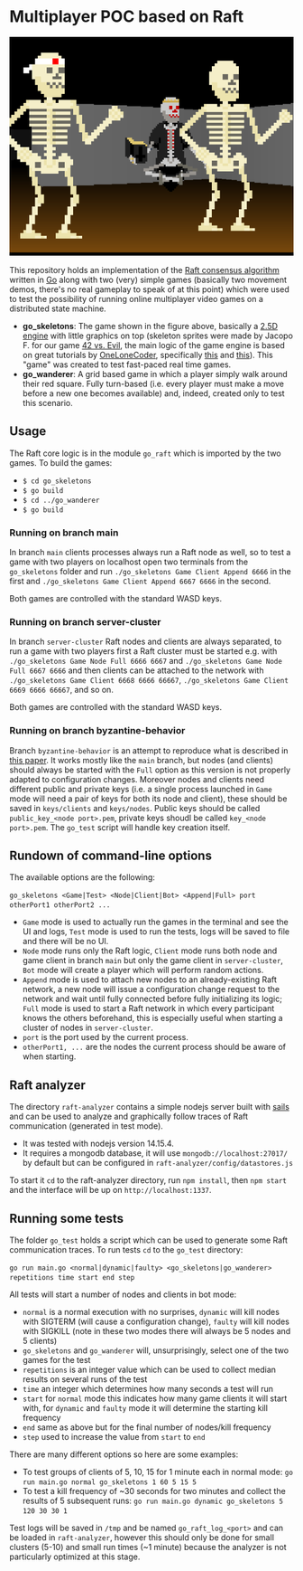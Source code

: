 # Multiplayer POC based on Raft

![](images/go_skeletons.png)

This repository holds an implementation of the [Raft consensus algorithm](https://raft.github.io/) written in [Go](https://golang.org/) along with two (very) simple games (basically two movement demos, there's no real gameplay to speak of at this point) which were used to test the possibility of running online multiplayer video games on a distributed state machine.

* **go_skeletons**: The game shown in the figure above, basically a [2.5D engine](https://en.wikipedia.org/wiki/2.5D) with little graphics on top (skeleton sprites were made by Jacopo F. for our game [42 vs. Evil](https://cornacchia.itch.io/42-vs-evil), the main logic of the game engine is based on great tutorials by [OneLoneCoder](https://github.com/OneLoneCoder), specifically [this](https://github.com/OneLoneCoder/CommandLineFPS/blob/master/CommandLineFPS.cpp) and [this](https://github.com/OneLoneCoder/videos/blob/master/OneLoneCoder_ComandLineFPS_2.cpp)). This "game" was created to test fast-paced real time games.
* **go_wanderer**: A grid based game in which a player simply walk around their red square. Fully turn-based (i.e. every player must make a move before a new one becomes available) and, indeed, created only to test this scenario.

## Usage

The Raft core logic is in the module `go_raft` which is imported by the two games. To build the games:

* `$ cd go_skeletons`
* `$ go build`
* `$ cd ../go_wanderer`
* `$ go build`

### Running on branch main

In branch `main` clients processes always run a Raft node as well, so to test a game with two players on localhost open two terminals from the `go_skeletons` folder and run `./go_skeletons Game Client Append 6666` in the first and `./go_skeletons Game Client Append 6667 6666` in the second.

Both games are controlled with the standard WASD keys.

### Running on branch server-cluster

In branch `server-cluster` Raft nodes and clients are always separated, to run a game with two players first a Raft cluster must be started e.g. with `./go_skeletons Game Node Full 6666 6667` and `./go_skeletons Game Node Full 6667 6666` and then clients can be attached to the network with `./go_skeletons Game Client 6668 6666 66667`, `./go_skeletons Game Client 6669 6666 66667`, and so on.

Both games are controlled with the standard WASD keys.

### Running on branch byzantine-behavior

Branch `byzantine-behavior` is an attempt to reproduce what is described in [this paper](https://www.scs.stanford.edu/14au-cs244b/labs/projects/copeland_zhong.pdf). It works mostly like the `main` branch, but nodes (and clients) should always be started with the `Full` option as this version is not properly adapted to configuration changes.
Moreover nodes and clients need different public and private keys (i.e. a single process launched in `Game` mode will need a pair of keys for both its node and client), these should be saved in `keys/clients` and `keys/nodes`. Public keys should be called `public_key_<node port>.pem`, private keys shoudl be called `key_<node port>.pem`.
The `go_test` script will handle key creation itself.

## Rundown of command-line options

The available options are the following:

`go_skeletons <Game|Test> <Node|Client|Bot> <Append|Full> port otherPort1 otherPort2 ...`

* `Game` mode is used to actually run the games in the terminal and see the UI and logs, `Test` mode is used to run the tests, logs will be saved to file and there will be no UI.
* `Node` mode runs only the Raft logic, `Client` mode runs both node and game client in branch `main` but only the game client in `server-cluster`, `Bot` mode will create a player which will perform random actions.
* `Append` mode is used to attach new nodes to an already-existing Raft network, a new node will issue a configuration change request to the network and wait until fully connected before fully initializing its logic; `Full` mode is used to start a Raft network in which every participant knows the others beforehand, this is especially useful when starting a cluster of nodes in `server-cluster`.
* `port` is the port used by the current process.
* `otherPort1, ...` are the nodes the current process should be aware of when starting.

## Raft analyzer

The directory `raft-analyzer` contains a simple nodejs server built with [sails](https://sailsjs.com/) and can be used to analyze and graphically follow traces of Raft communication (generated in test mode).

* It was tested with nodejs version 14.15.4.
* It requires a mongodb database, it will use `mongodb://localhost:27017/` by default but can be configured in `raft-analyzer/config/datastores.js`

To start it `cd` to the raft-analyzer directory, run `npm install`, then `npm start` and the interface will be up on `http://localhost:1337`.

## Running some tests

The folder `go_test` holds a script which can be used to generate some Raft communication traces. To run tests `cd` to the `go_test` directory:

`go run main.go <normal|dynamic|faulty> <go_skeletons|go_wanderer> repetitions time start end step`

All tests will start a number of nodes and clients in bot mode:
* `normal` is a normal execution with no surprises, `dynamic` will kill nodes with SIGTERM (will cause a configuration change), `faulty` will kill nodes with SIGKILL (note in these two modes there will always be 5 nodes and 5 clients)
* `go_skeletons` and `go_wanderer` will, unsurprisingly, select one of the two games for the test
* `repetitions` is an integer value which can be used to collect median results on several runs of the test
* `time` an integer which determines how many seconds a test will run
* `start` for `normal` mode this indicates how many game clients it will start with, for `dynamic` and `faulty` mode it will determine the starting kill frequency
* `end` same as above but for the final number of nodes/kill frequency
* `step` used to increase the value from `start` to `end`

There are many different options so here are some examples:

* To test groups of clients of 5, 10, 15 for 1 minute each in normal mode: `go run main.go normal go_skeletons 1 60 5 15 5`
* To test a kill frequency of ~30 seconds for two minutes and collect the results of 5 subsequent runs: `go run main.go dynamic go_skeletons 5 120 30 30 1`

Test logs will be saved in `/tmp` and be named `go_raft_log_<port>` and can be loaded in `raft-analyzer`, however this should only be done for small clusters (5-10) and small run times (~1 minute) because the analyzer is not particularly optimized at this stage.
